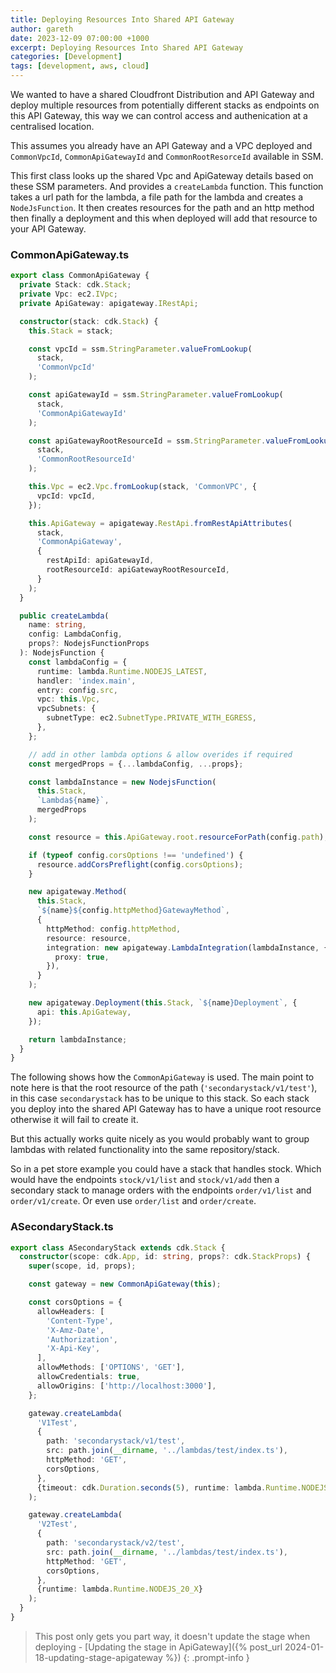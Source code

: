 ```yaml
---
title: Deploying Resources Into Shared API Gateway
author: gareth
date: 2023-12-09 07:00:00 +1000
excerpt: Deploying Resources Into Shared API Gateway
categories: [Development]
tags: [development, aws, cloud]
---
```


We wanted to have a shared Cloudfront Distribution and API Gateway and deploy multiple resources from potentially different stacks as endpoints on this API Gateway, this way we can control access and authenication at a centralised location.

This assumes you already have an API Gateway and a VPC deployed and `CommonVpcId`, `CommonApiGatewayId` and `CommonRootResorceId` available in SSM.

This first class looks up the shared Vpc and ApiGateway details based on these SSM parameters. And provides a `createLambda` function. This function takes a url path for the lambda, a file path for the lambda and creates a `NodeJsFunction`. It then creates resources for the path and an http method then finally a deployment and this when deployed will add that resource to your API Gateway.

### CommonApiGateway.ts
```typescript
export class CommonApiGateway {
  private Stack: cdk.Stack;
  private Vpc: ec2.IVpc;
  private ApiGateway: apigateway.IRestApi;

  constructor(stack: cdk.Stack) {
    this.Stack = stack;

    const vpcId = ssm.StringParameter.valueFromLookup(
      stack,
      'CommonVpcId'
    );

    const apiGatewayId = ssm.StringParameter.valueFromLookup(
      stack,
      'CommonApiGatewayId'
    );

    const apiGatewayRootResourceId = ssm.StringParameter.valueFromLookup(
      stack,
      'CommonRootResourceId'
    );

    this.Vpc = ec2.Vpc.fromLookup(stack, 'CommonVPC', {
      vpcId: vpcId,
    });

    this.ApiGateway = apigateway.RestApi.fromRestApiAttributes(
      stack,
      'CommonApiGateway',
      {
        restApiId: apiGatewayId,
        rootResourceId: apiGatewayRootResourceId,
      }
    );
  }

  public createLambda(
    name: string,
    config: LambdaConfig,
    props?: NodejsFunctionProps
  ): NodejsFunction {
    const lambdaConfig = {
      runtime: lambda.Runtime.NODEJS_LATEST,
      handler: 'index.main',
      entry: config.src,
      vpc: this.Vpc,
      vpcSubnets: {
        subnetType: ec2.SubnetType.PRIVATE_WITH_EGRESS,
      },
    };

    // add in other lambda options & allow overides if required
    const mergedProps = {...lambdaConfig, ...props};

    const lambdaInstance = new NodejsFunction(
      this.Stack,
      `Lambda${name}`,
      mergedProps
    );

    const resource = this.ApiGateway.root.resourceForPath(config.path);

    if (typeof config.corsOptions !== 'undefined') {
      resource.addCorsPreflight(config.corsOptions);
    }

    new apigateway.Method(
      this.Stack,
      `${name}${config.httpMethod}GatewayMethod`,
      {
        httpMethod: config.httpMethod,
        resource: resource,
        integration: new apigateway.LambdaIntegration(lambdaInstance, {
          proxy: true,
        }),
      }
    );

    new apigateway.Deployment(this.Stack, `${name}Deployment`, {
      api: this.ApiGateway,
    });

    return lambdaInstance;
  }
}

```

The following shows how the `CommonApiGateway` is used. The main point to note here is that the root resource of the path (`'secondarystack/v1/test'`), in this case `secondarystack` has to be unique to this stack. So each stack you deploy into the shared API Gateway has to have a unique root resource otherwise it will fail to create it.

But this actually works quite nicely as you would probably want to group lambdas with related functionality into the same repository/stack.

So in a pet store example you could have a stack that handles stock. Which would have the endpoints `stock/v1/list` and `stock/v1/add` then a secondary stack to manage orders with the endpoints `order/v1/list` and `order/v1/create`. Or even use `order/list` and `order/create`.


### ASecondaryStack.ts
```typescript
export class ASecondaryStack extends cdk.Stack {
  constructor(scope: cdk.App, id: string, props?: cdk.StackProps) {
    super(scope, id, props);

    const gateway = new CommonApiGateway(this);

    const corsOptions = {
      allowHeaders: [
        'Content-Type',
        'X-Amz-Date',
        'Authorization',
        'X-Api-Key',
      ],
      allowMethods: ['OPTIONS', 'GET'],
      allowCredentials: true,
      allowOrigins: ['http://localhost:3000'],
    };

    gateway.createLambda(
      'V1Test',
      {
        path: 'secondarystack/v1/test',
        src: path.join(__dirname, '../lambdas/test/index.ts'),
        httpMethod: 'GET',
        corsOptions,
      },
      {timeout: cdk.Duration.seconds(5), runtime: lambda.Runtime.NODEJS_20_X}
    );

    gateway.createLambda(
      'V2Test',
      {
        path: 'secondarystack/v2/test',
        src: path.join(__dirname, '../lambdas/test/index.ts'),
        httpMethod: 'GET',
        corsOptions,
      },
      {runtime: lambda.Runtime.NODEJS_20_X}
    );
  }
}

```

> This post only gets you part way, it doesn't update the stage when deploying - [Updating the stage in ApiGateway]({% post_url 2024-01-18-updating-stage-apigateway %})
{: .prompt-info }